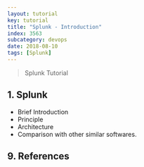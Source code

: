 ```yaml
---
layout: tutorial
key: tutorial
title: "Splunk - Introduction"
index: 3563
subcategory: devops
date: 2018-08-10
tags: [Splunk]
---
```


> Splunk Tutorial

## 1. Splunk
* Brief Introduction
* Principle
* Architecture
* Comparison with other similar softwares.


## 9. References
